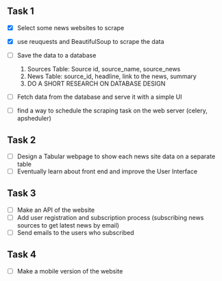 ## Task 1
- [x] Select some news websites to scrape
- [x] use reuquests and BeautifulSoup to scrape the data
- [ ] Save the data to a database 
    1. Sources Table: Source id, source_name, source_news
    2. News Table: source_id, headline, link to the news, summary
    3. DO A SHORT RESEARCH ON DATABASE DESIGN
- [ ] Fetch data from the database and serve it with a simple UI

- [ ] find a way to schedule the scraping task on the web server (celery, apsheduler)


## Task 2
- [ ] Design a Tabular webpage to show each news site data on a separate table
- [ ] Eventually learn about front end and improve the User Interface

## Task 3
- [ ] Make an API of the website
- [ ] Add user registration and subscription process (subscribing news sources to get latest news by email)
- [ ] Send emails to the users who subscribed

## Task 4
- [ ] Make a mobile version of the website

